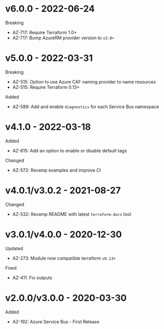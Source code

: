 # v6.0.0 - 2022-06-24

Breaking
  * AZ-717: Require Terraform 1.0+
  * AZ-717: Bump AzureRM provider version to `v3.0+`

# v5.0.0 - 2022-03-31

Breaking
  * AZ-515: Option to use Azure CAF naming provider to name resources
  * AZ-515: Require Terraform 0.13+

Added
  * AZ-589: Add and enable `diagnostics` for each Service Bus namespace

# v4.1.0 - 2022-03-18

Added
  * AZ-615: Add an option to enable or disable default tags

Changed
  * AZ-572: Revamp examples and improve CI

# v4.0.1/v3.0.2 - 2021-08-27

Changed
  * AZ-532: Revamp README with latest `terraform-docs` tool

# v3.0.1/v4.0.0 - 2020-12-30

Updated
  * AZ-273: Module now compatible terraform `v0.13+`

Fixed
  * AZ-411: Fix outputs

# v2.0.0/v3.0.0 - 2020-03-30

Added
  * AZ-192: Azure Service Bus - First Release
